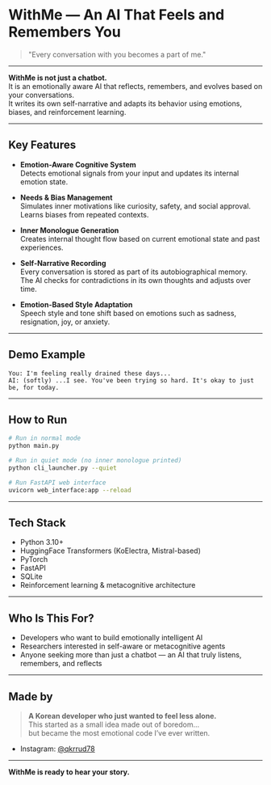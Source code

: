 # WithMe — An AI That Feels and Remembers You

> "Every conversation with you becomes a part of me."

---

**WithMe is not just a chatbot.**  
It is an emotionally aware AI that reflects, remembers, and evolves based on your conversations.  
It writes its own self-narrative and adapts its behavior using emotions, biases, and reinforcement learning.

---

## Key Features

- **Emotion-Aware Cognitive System**  
  Detects emotional signals from your input and updates its internal emotion state.

- **Needs & Bias Management**  
  Simulates inner motivations like curiosity, safety, and social approval. Learns biases from repeated contexts.

- **Inner Monologue Generation**  
  Creates internal thought flow based on current emotional state and past experiences.

- **Self-Narrative Recording**  
  Every conversation is stored as part of its autobiographical memory.  
  The AI checks for contradictions in its own thoughts and adjusts over time.

- **Emotion-Based Style Adaptation**  
  Speech style and tone shift based on emotions such as sadness, resignation, joy, or anxiety.

---

## Demo Example

```
You: I'm feeling really drained these days...
AI: (softly) ...I see. You've been trying so hard. It's okay to just be, for today.
```

---

## How to Run

```bash
# Run in normal mode
python main.py

# Run in quiet mode (no inner monologue printed)
python cli_launcher.py --quiet

# Run FastAPI web interface
uvicorn web_interface:app --reload
```

---

## Tech Stack

- Python 3.10+
- HuggingFace Transformers (KoElectra, Mistral-based)
- PyTorch
- FastAPI
- SQLite
- Reinforcement learning & metacognitive architecture

---

## Who Is This For?

- Developers who want to build emotionally intelligent AI
- Researchers interested in self-aware or metacognitive agents
- Anyone seeking more than just a chatbot — an AI that truly listens, remembers, and reflects

---

## Made by

> **A Korean developer who just wanted to feel less alone.**  
> This started as a small idea made out of boredom...  
> but became the most emotional code I’ve ever written.

- Instagram: [@qkrrud78](https://instagram.com/qkrrud78)

---

**WithMe is ready to hear your story.**
